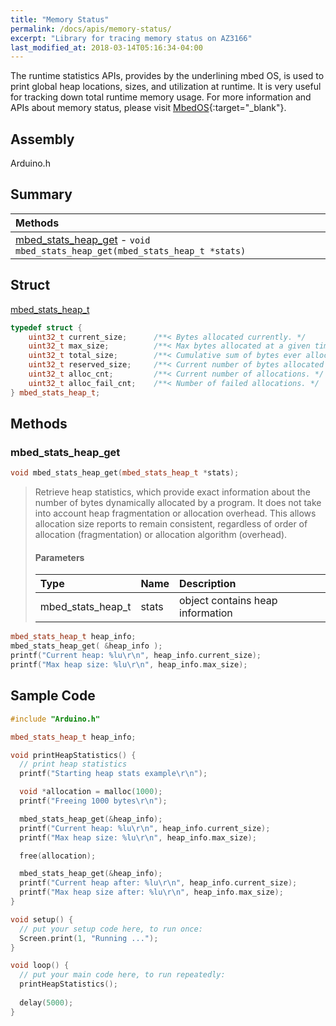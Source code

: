 ```yaml
---
title: "Memory Status"
permalink: /docs/apis/memory-status/
excerpt: "Library for tracing memory status on AZ3166"
last_modified_at: 2018-03-14T05:16:34-04:00
---
```


The runtime statistics APIs, provides by the underlining mbed OS, is used to print global heap locations, sizes, and utilization at runtime. It is very useful for tracking down total runtime memory usage. For more information and APIs about memory status, please visit [MbedOS](https://os.mbed.com/docs/v5.7/reference/memorystats.html){:target="_blank"}.

## Assembly

Arduino.h

## Summary

| Methods |
| :------ |
| [mbed_stats_heap_get](#mbed_stats_heap_get) - `void mbed_stats_heap_get(mbed_stats_heap_t *stats)` |

## Struct

[mbed_stats_heap_t](#mbed_stats_heap_t)
``` cpp
typedef struct {
    uint32_t current_size;      /**< Bytes allocated currently. */
    uint32_t max_size;          /**< Max bytes allocated at a given time. */
    uint32_t total_size;        /**< Cumulative sum of bytes ever allocated. */
    uint32_t reserved_size;     /**< Current number of bytes allocated for the heap. */
    uint32_t alloc_cnt;         /**< Current number of allocations. */
    uint32_t alloc_fail_cnt;    /**< Number of failed allocations. */
} mbed_stats_heap_t;
```

## Methods

### mbed_stats_heap_get

```cpp
void mbed_stats_heap_get(mbed_stats_heap_t *stats);
```

> Retrieve heap statistics, which provide exact information about the number of bytes dynamically allocated by a program. It does not take into account heap fragmentation or allocation overhead. This allows allocation size reports to remain consistent, regardless of order of allocation (fragmentation) or allocation algorithm (overhead).
> 
> #### Parameters
> 
> | Type | Name | Description |
> | :--- | :--- | :---------- |
> | mbed_stats_heap_t | stats | object contains heap information |

```cpp
mbed_stats_heap_t heap_info;
mbed_stats_heap_get( &heap_info );
printf("Current heap: %lu\r\n", heap_info.current_size);
printf("Max heap size: %lu\r\n", heap_info.max_size);
```
## Sample Code

``` cpp
#include "Arduino.h"

mbed_stats_heap_t heap_info;

void printHeapStatistics() {
  // print heap statistics
  printf("Starting heap stats example\r\n");

  void *allocation = malloc(1000);
  printf("Freeing 1000 bytes\r\n");

  mbed_stats_heap_get(&heap_info);
  printf("Current heap: %lu\r\n", heap_info.current_size);
  printf("Max heap size: %lu\r\n", heap_info.max_size);

  free(allocation);

  mbed_stats_heap_get(&heap_info);
  printf("Current heap after: %lu\r\n", heap_info.current_size);
  printf("Max heap size after: %lu\r\n", heap_info.max_size);
}

void setup() {
  // put your setup code here, to run once:
  Screen.print(1, "Running ...");
}

void loop() {
  // put your main code here, to run repeatedly:
  printHeapStatistics();
  
  delay(5000);
}
```